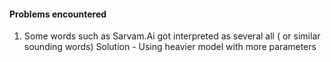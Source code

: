 #### Problems encountered

1. Some words such as Sarvam.Ai got interpreted as several all ( or similar sounding words)
   Solution - Using heavier model with more parameters
